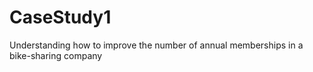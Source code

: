 # CaseStudy1
Understanding how to improve the number of annual memberships in a bike-sharing company

